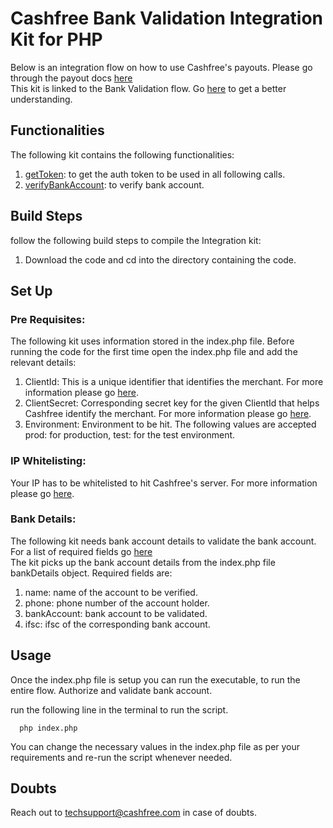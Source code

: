 # Cashfree Bank Validation Integration Kit for PHP

Below is an integration flow on how to use Cashfree's payouts.
Please go through the payout docs [here](https://dev.cashfree.com/payouts)
<br/>
This kit is linked to the Bank Validation flow. Go [here](https://dev.cashfree.com/payouts/integrations/bank-validation) to get a better understanding.
<br/>

## Functionalities

The following kit contains the following functionalities:
    <ol>
    <li> [getToken](https://dev.cashfree.com/api-reference/payouts-api#authorise): to get the auth token to be used in all          following calls.
    <li> [verifyBankAccount](https://dev.cashfree.com/api-reference/payouts-api#bank-verification): to verify bank account.
    </ol>

## Build Steps

follow the following build steps to compile the Integration kit:
  1. Download the code and cd into the directory containing the code.

## Set Up

### Pre Requisites:
The following kit uses information stored in the index.php file. Before running the code for the first time open the index.php file
and add the relevant details:
  1. ClientId: This is a unique identifier that identifies the merchant. For more information please go [here](https://dev.cashfree.com/development/api/credentials).
  2. ClientSecret: Corresponding secret key for the given ClientId that helps Cashfree identify the merchant. For more information please go [here](https://dev.cashfree.com/development/api/credentials).
  3. Environment: Environment to be hit. The following values are accepted prod: for production, test: for the test environment.

### IP Whitelisting:

Your IP has to be whitelisted to hit Cashfree's server. For more information please go [here](https://dev.cashfree.com/development/api/ip-whitelisting).

### Bank Details:

The following kit needs bank account details to validate the bank account. For a list of required fields go [here](https://dev.cashfree.com/api-reference/payouts-api#bank-verification)
<br/>
The kit picks up the bank account details from the index.php file bankDetails object. Required fields are:
  1. name: name of the account to be verified.
  2. phone: phone number of the account holder.
  3. bankAccount: bank account to be validated.
  4. ifsc: ifsc of the corresponding bank account.


## Usage

Once the index.php file is setup you can run the executable, to run the entire flow. Authorize and validate bank account. 

run the following line in the terminal to run the script.

```
  php index.php
```

You can change the necessary values in the index.php file as per your requirements and re-run the script whenever needed.

## Doubts

Reach out to techsupport@cashfree.com in case of doubts.
 


